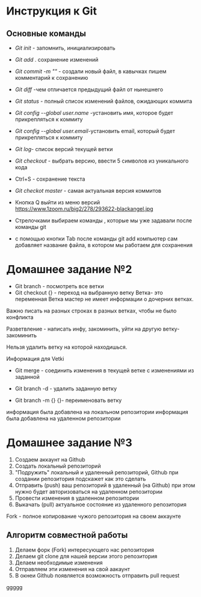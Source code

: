 # Инструкция к Git

## Основные команды

*  *Git init* - запомнить, инициализировать
*  *Git add* . сохранение изменений
* *Git commit -m ""* - создали новый файл, в кавычках пишем комментарий к сохранению
* *Git diff* -чем отличается предыдущий файл от нынешнего
* *Git status* - полный список изменений файлов, ожидающих коммита
* *Git config --global user.name* -установить имя, которое будет прикрепляться к коммиту 
* *Git config --global user.email*-установить email, который будет прикрепляться к коммиту
* *Git log*- список версий текущей ветки
* *Git checkout* - выбрать версию, ввести 5 символов из уникального кода
* Ctrl+S - cохранение текста
* *Git checkot master* - самая актуальная версия коммитов
* Кнопка Q выйти из меню версий
https://www.1zoom.ru/big2/278/293622-blackangel.jpg

* Стрелочками выбираем команды , которые мы уже задавали после команды git
* с помощью кнопки Tab после команды git add компьютер сам добавляет название файла,  в котором мы работаем для сохранения

# Домашнее задание №2
* Git branch - посмотреть все ветки
* Git checkout {} - переход на выбранную ветку
Ветка- это переменная 
Ветка мастер не имеет информации о дочерних ветках.

 Важно писать на разных строках в разных ветках, чтобы не было конфликта


Разветвление - написать инфу, закоминить, уйти на другую ветку-закоминить

Нельзя удалить ветку на которой находишься.


Информация для Vetki

* Git merge - соединить изменения в текущей ветке с изменениями из заданной
* Git branch -d - удалить заданную ветку

* Git branch -m {} {}- переименовать ветку

информация была добавлена на локальном репозитории
информация была добавлена на удаленном репозитории

# Домашнее задание №3
 
 1. Создаем аккаунт на Github
 2. Создать локальный репозиторий
 3. "Подружить" локальный и удаленный репозиторий, Github при создании репозитория подскажет как это сделать
 4. Отправить (push) ваш репозиторий в удаленный (на Github) при этом нужно будет авторизоваться на удаленном репозитории
 5. Провести изменения в удаленном репозитории
 6. Выкачать (pull) актуальное состояние из удаленного репозитория

 Fork - полное копирование чужого репозитория на своем аккаунте 

 ## Алгоритм совместной работы
 1. Делаем форк (Fork) интересующего нас репозитория 
 2. Делаем git clone для нашей версии этого репозитория
 3. Делаем необходимые изменения
 4. Отправляем эти изменения на свой аакаунт 
 5. В окнеи Github появляется возможность отправить pull request

ggggg
